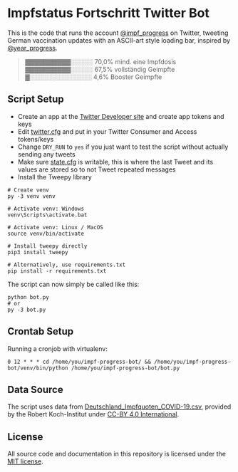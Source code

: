 # Impfstatus Fortschritt Twitter Bot

This is the code that runs the account [@impf_progress](https://twitter.com/impf_progress) on Twitter, tweeting German vaccination updates with an ASCII-art style loading bar, inspired by [@year_progress](https://twitter.com/year_progress).

>▓▓▓▓▓▓▓▓▓▓░░░░░ 70,0% mind. eine Impfdosis  
>▓▓▓▓▓▓▓▓▓▓░░░░░ 67,5% vollständig Geimpfte  
>▓░░░░░░░░░░░░░░ 4,6% Booster Geimpfte

## Script Setup

- Create an app at the [Twitter Developer site](https://developer.twitter.com/) and create app tokens and keys
- Edit [twitter.cfg](./twitter.cfg) and put in your Twitter Consumer and Access tokens/keys
- Change `DRY_RUN` to `yes` if you just want to test the script without actually sending any tweets
- Make sure [state.cfg](./state.cfg) is writable, this is where the last Tweet and its values are stored so to not Tweet repeated messages
- Install the Tweepy library

```
# Create venv
py -3 venv venv

# Activate venv: Windows
venv\Scripts\activate.bat 

# Activate venv: Linux / MacOS
source venv/bin/activate

# Install tweepy directly
pip3 install tweepy

# Alternatively, use requirements.txt
pip install -r requirements.txt
```

The script can now simply be called like this:

```
python bot.py
# or
py -3 bot.py
```

## Crontab Setup

Running a cronjob with virtualenv:

```
0 12 * * * cd /home/you/impf-progress-bot/ && /home/you/impf-progress-bot/venv/bin/python /home/you/impf-progress-bot/bot.py
```

## Data Source

The script uses data from [Deutschland_Impfquoten_COVID-19.csv](https://github.com/robert-koch-institut/COVID-19-Impfungen_in_Deutschland/blob/main/Deutschland_Impfquoten_COVID-19.csv), provided by the Robert Koch-Institut under [CC-BY 4.0 International](https://creativecommons.org/licenses/by-sa/4.0/legalcode.de).

## License

All source code and documentation in this repository is licensed under the [MIT license](LICENSE).
